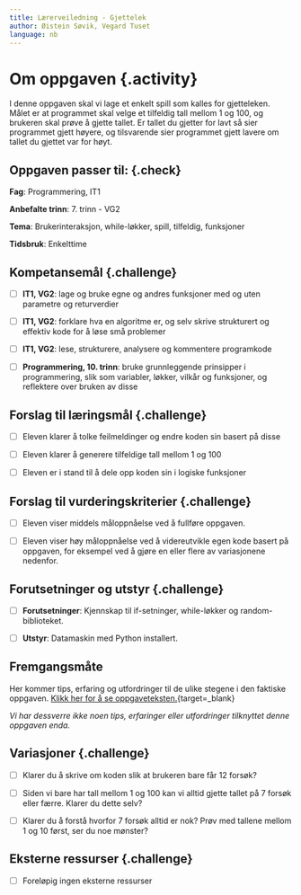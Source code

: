 ```yaml
---
title: Lærerveiledning - Gjettelek
author: Øistein Søvik, Vegard Tuset
language: nb
---
```



# Om oppgaven {.activity}

I denne oppgaven skal vi lage et enkelt spill som kalles for gjetteleken. Målet
er at programmet skal velge et tilfeldig tall mellom 1 og 100, og brukeren skal
prøve å gjette tallet. Er tallet du gjetter for lavt så sier programmet gjett
høyere, og tilsvarende sier programmet gjett lavere om tallet du gjettet var for
høyt.

## Oppgaven passer til: {.check}

__Fag__: Programmering, IT1

__Anbefalte trinn__: 7. trinn - VG2

__Tema__: Brukerinteraksjon, while-løkker, spill, tilfeldig, funksjoner

__Tidsbruk__: Enkelttime

## Kompetansemål {.challenge}

- [ ] __IT1, VG2__: lage og bruke egne og andres funksjoner med og uten
  parametre og returverdier

- [ ] __IT1, VG2__: forklare hva en algoritme er, og selv skrive strukturert og
  effektiv kode for å løse små problemer

- [ ] __IT1, VG2__: lese, strukturere, analysere og kommentere programkode

- [ ] __Programmering, 10. trinn__: bruke grunnleggende prinsipper i
  programmering, slik som variabler, løkker, vilkår og funksjoner, og reflektere
   over bruken av disse

## Forslag til læringsmål {.challenge}

- [ ] Eleven klarer å tolke feilmeldinger og endre koden sin basert på disse

- [ ] Eleven klarer å generere tilfeldige tall mellom 1 og 100

- [ ] Eleven er i stand til å dele opp koden sin i logiske funksjoner

## Forslag til vurderingskriterier {.challenge}

- [ ] Eleven viser middels måloppnåelse ved å fullføre oppgaven.

- [ ] Eleven viser høy måloppnåelse ved å videreutvikle egen kode basert på
  oppgaven, for eksempel ved å gjøre en eller flere av variasjonene nedenfor.

## Forutsetninger og utstyr {.challenge}

- [ ] __Forutsetninger__: Kjennskap til if-setninger, while-løkker og
  random-biblioteket.

- [ ] __Utstyr__: Datamaskin med Python installert.

## Fremgangsmåte

Her kommer tips, erfaring og utfordringer til de ulike stegene i den faktiske
oppgaven. [Klikk her for å se
oppgaveteksten.](../gjettelek/gjettelek.html){target=_blank}

_Vi har dessverre ikke noen tips, erfaringer eller utfordringer tilknyttet denne
oppgaven enda._

## Variasjoner {.challenge}

- [ ] Klarer du å skrive om koden slik at brukeren bare får 12 forsøk?

- [ ] Siden vi bare har tall mellom 1 og 100 kan vi alltid gjette tallet på 7
  forsøk eller færre. Klarer du dette selv?

- [ ] Klarer du å forstå hvorfor 7 forsøk alltid er nok? Prøv med tallene mellom
  1 og 10 først, ser du noe mønster?

## Eksterne ressurser {.challenge}

- [ ] Foreløpig ingen eksterne ressurser
